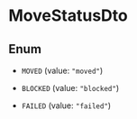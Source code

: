 

# MoveStatusDto

## Enum


* `MOVED` (value: `"moved"`)

* `BLOCKED` (value: `"blocked"`)

* `FAILED` (value: `"failed"`)



